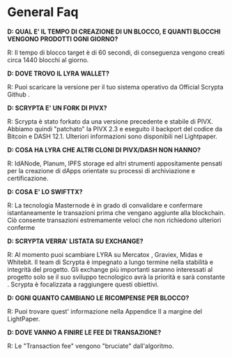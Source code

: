 # General Faq

**D: QUAL E' IL TEMPO DI CREAZIONE DI UN BLOCCO, E QUANTI BLOCCHI VENGONO PRODOTTI OGNI GIORNO?**

R: Il tempo di blocco target è di 60 secondi, di conseguenza vengono creati circa 1440 blocchi al giorno.

**D: DOVE TROVO IL LYRA WALLET?**

R: Puoi scaricare la versione per il tuo sistema operativo da Official Scrypta Github .

**D: SCRYPTA E' UN FORK DI PIVX?**

R: Scrypta è stato forkato da una versione precedente e stabile di PIVX. Abbiamo quindi "patchato" la PIVX 2.3 e eseguito il backport del codice da Bitcoin e DASH 12.1. Ulteriori informazioni sono disponibili nel Lightpaper.

**D: COSA HA LYRA CHE ALTRI CLONI DI PIVX/DASH NON HANNO?**

R: IdANode, Planum, IPFS storage ed altri strumenti appositamente pensati per la creazione di dApps orientate su processi di archiviazione e certificazione.

**D: COSA E' LO SWIFTTX?**

R: La tecnologia Masternode è in grado di convalidare e confermare istantaneamente le transazioni prima che vengano aggiunte alla blockchain. Ciò consente transazioni estremamente veloci che non richiedono ulteriori conferme

**D: SCRYPTA VERRA' LISTATA SU EXCHANGE?**

R: Al momento puoi scambiare  LYRA su Mercatox , Graviex, Midas e Whitebit. Il team di Scrypta è impegnato a lungo termine nella stabilità e integrità del progetto. Gli exchange più importanti saranno interessati al progetto solo se il suo sviluppo tecnologico avrà la priorità e sarà constante . Scrypta è focalizzata a raggiungere questi obiettivi.

**D: OGNI QUANTO CAMBIANO LE RICOMPENSE PER BLOCCO?**

R: Puoi trovare quest' informazione nella Appendice II a margine del LightPaper.

**D: DOVE VANNO A FINIRE LE FEE DI TRANSAZIONE?**

R: Le "Transaction fee" vengono "bruciate" dall'algoritmo.